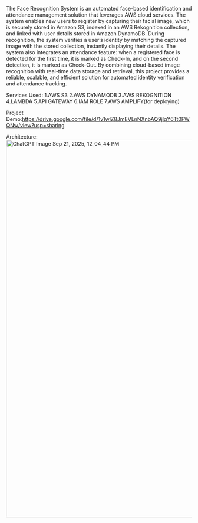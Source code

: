 The Face Recognition System is an automated face-based identification and attendance management solution that leverages AWS cloud services. The system enables new users to register by capturing their facial image, which is securely stored in Amazon S3, indexed in an AWS Rekognition collection, and linked with user details stored in Amazon DynamoDB.
During recognition, the system verifies a user’s identity by matching the captured image with the stored collection, instantly displaying their details. The system also integrates an attendance feature: when a registered face is detected for the first time, it is marked as Check-In, and on the second detection, it is marked as Check-Out.
By combining cloud-based image recognition with real-time data storage and retrieval, this project provides a reliable, scalable, and efficient solution for automated identity verification and attendance tracking.

Services Used:
1.AWS S3
2.AWS DYNAMODB
3.AWS REKOGNITION
4.LAMBDA
5.API GATEWAY
6.IAM ROLE
7.AWS AMPLIFY(for deploying)

Project Demo:https://drive.google.com/file/d/1v1wlZ8JmEVLnNXnbAQ9jIqY6Tt0FWQNw/view?usp=sharing

Architecture:
<img width="1536" height="1024" alt="ChatGPT Image Sep 21, 2025, 12_04_44 PM" src="https://github.com/user-attachments/assets/1f61dec6-ed89-4c04-a8a5-95c36d6b51ca" />


